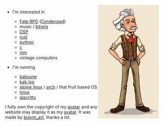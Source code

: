 <img align="right" src="https://github.com/Stream-Punk/Stream-Punk/raw/main/Stream-Punk.png" width="200" />

* I'm interested in
    * [Fate RPG](https://en.wikipedia.org/wiki/Fate_(role-playing_game_system))
      ([Condensed](https://fate-srd.com/fate-condensed))
    * music / [bitwig](https://www.bitwig.com/)
    * [DSP](https://en.wikipedia.org/wiki/Digital_signal_processing)
    * [rust](https://www.rust-lang.org/)
    * [python](https://www.python.org/)
    * [c](https://en.wikipedia.org/wiki/C99)
    * [nim](https://nim-lang.org/)
    * vintage computers

* I'm running
    * [kakoune](https://kakoune.org/)
    * [kak-lsp](https://github.com/kak-lsp/kak-lsp)
    * [alpine linux](https://www.alpinelinux.org/) /
          [arch](https://wiki.archlinux.org/) / that fruit based OS
    * [tmux](https://github.com/tmux/tmux)
    * [alacritty](https://github.com/alacritty/alacritty)

I fully own the copyright of my [avatar](streampunk.jpg) and any website may
display it as my [avatar](streampunk.jpg). It was made by
[boomi_art](https://www.fiverr.com/boomi_art), thanks a lot.

